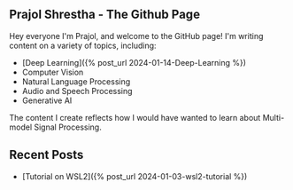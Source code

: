 ## Prajol Shrestha - The Github Page

Hey everyone I'm Prajol, and welcome to the GitHub page! I'm writing content on a variety of topics, including:

- [Deep Learning]({% post_url 2024-01-14-Deep-Learning %})
- Computer Vision
- Natural Language Processing
- Audio and Speech Processing
- Generative AI

The content I create reflects how I would have wanted to learn about Multi-model Signal Processing.


## Recent Posts

- [Tutorial on WSL2]({% post_url 2024-01-03-wsl2-tutorial %})

